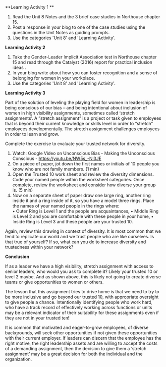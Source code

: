 **Learning Activity 1 **

1. Read the Unit 8 Notes and the 3 brief case studies in Northouse chapter 15. 
2. Post a response in your blog to one of the case studies using the questions in the Unit Notes as guiding prompts. 
3. Use the categories 'Unit 8' and 'Learning Activity'.

**Learning Activity 2**

1. Take the Gender-Leader Implicit Association test in Northouse chapter 15 and read through the Catalyst \(2016\) report for practical inclusion ideas . 
2. In your blog write about how you can foster recognition and a sense of belonging for women in your workplace. 
3. Use the categories 'Unit 8' and 'Learning Activity'.

**Learning Activity 3**

Part of the solution of leveling the playing field for women in leadership is being conscious of our bias – and being intentional about inclusion of women in high visibility assignments, sometimes called ‘stretch assignments’.  A “stretch assignment” is a project or task given to employees that is beyond their current knowledge or skills level in order to “stretch” employees developmentally. The stretch assignment challenges employees in order to learn and grow.  

Complete the exercise to evaluate your trusted network for diversity. 
1.	Watch: Google Video on Unconscious Bias - Making the Unconscious Conscious - https://youtu.be/NW5s_-Nl3JE
2.	On a piece of paper, jot down the first names or initials of 10 people you know who are not family members.  (1 min)
3.	Open the Trusted 10 work sheet and review the diversity dimensions. Code your named people within the worksheet categories.  Once complete, review the worksheet and consider how diverse your group is. (5 min)
4.	Now on a separate sheet of paper draw one large ring, another ring inside it and a ring inside of it, so you have a model three rings. Place the names of your named people in the rings where:  
 • Outer Ring is Level 1 and the people are         acquaintances, 
 • Middle Ring is Level 2 and you are comfortable with these people in your home,
 • Inside Ring is Level 3 and these people are your trusted 10. 

Again, review this drawing in context of diversity. It is most common that we tend to replicate our world and we trust people who are like ourselves.  Is that true of yourself? If so, what can you do to increase diversity and trustedness within your network? 

**Conclusion**

If as a leader we have a high visibility, stretch assignment with access to senior leaders, who would you ask to complete it?  Likely your trusted 10 or level 2 maybe. And as shown above, this is likely not going to create diverse teams or give opportunities to women or others.  

The lesson that this assignment tries to drive home is that we need to try to be more inclusive and go beyond our trusted 10, with appropriate oversight to give people a chance. Intentionally identifying people who work hard, who have a track record of effectively working across functions or units may be a relevant indicator of their suitability for these assignments even if they are not in your trusted ten! 

It is common that motivated and eager-to-grow employees, of diverse backgrounds, will seek other opportunities if not given these opportunities with their current employer. If leaders can discern that the employee has the right motive, the right leadership assets and are willing to accept the costs of a demanding assignment, then the decision to give them a ‘stretch assignment’ may be a great decision for both the individual and the organization.




